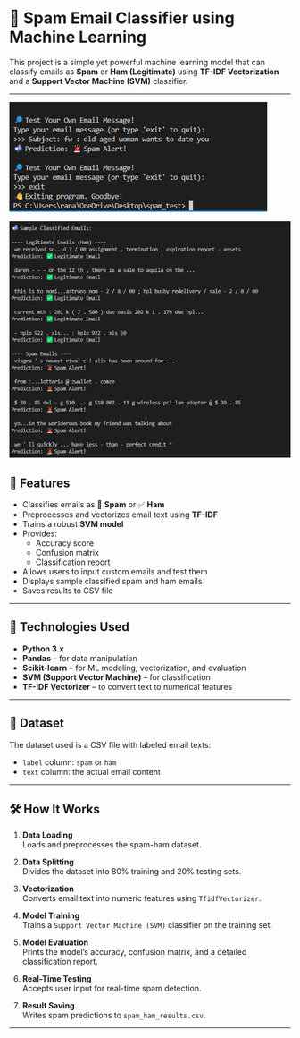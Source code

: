 # 📧 Spam Email Classifier using Machine Learning

This project is a simple yet powerful machine learning model that can classify emails as **Spam** or **Ham (Legitimate)** using **TF-IDF Vectorization** and a **Support Vector Machine (SVM)** classifier.

---
![image alt](https://github.com/learnercoder1310/Spam-Alert-Detection/blob/5cfb58bbfc7956c52e12d40752f2667c7fc5230f/build/spam_3.png)

![image alt](https://github.com/learnercoder1310/Spam-Alert-Detection/blob/4d5133bf45b98092131a8675f05f96324f1e4e3b/build/spam_2.png)
## 🚀 Features

- Classifies emails as 🚨 **Spam** or ✅ **Ham**
- Preprocesses and vectorizes email text using **TF-IDF**
- Trains a robust **SVM model**
- Provides:
  - Accuracy score
  - Confusion matrix
  - Classification report
- Allows users to input custom emails and test them
- Displays sample classified spam and ham emails
- Saves results to CSV file

---

## 🧠 Technologies Used

- **Python 3.x**
- **Pandas** – for data manipulation
- **Scikit-learn** – for ML modeling, vectorization, and evaluation
- **SVM (Support Vector Machine)** – for classification
- **TF-IDF Vectorizer** – to convert text to numerical features

---

## 📁 Dataset

The dataset used is a CSV file with labeled email texts:
- `label` column: `spam` or `ham`
- `text` column: the actual email content

---

## 🛠 How It Works

1. **Data Loading**  
   Loads and preprocesses the spam-ham dataset.

2. **Data Splitting**  
   Divides the dataset into 80% training and 20% testing sets.

3. **Vectorization**  
   Converts email text into numeric features using `TfidfVectorizer`.

4. **Model Training**  
   Trains a `Support Vector Machine (SVM)` classifier on the training set.

5. **Model Evaluation**  
   Prints the model’s accuracy, confusion matrix, and a detailed classification report.

6. **Real-Time Testing**  
   Accepts user input for real-time spam detection.

7. **Result Saving**  
   Writes spam predictions to `spam_ham_results.csv`.

---



